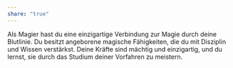 ```yaml
---
share: "true"
---
```

Als Magier hast du eine einzigartige Verbindung zur Magie durch deine Blutlinie. Du besitzt angeborene magische Fähigkeiten, die du mit Disziplin und Wissen verstärkst. Deine Kräfte sind mächtig und einzigartig, und du lernst, sie durch das Studium deiner Vorfahren zu meistern.